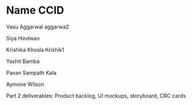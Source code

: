 # Name              CCID
Vasu Aggarwal       aggarwa2

Siya Hindwan

Krishika Khosla     Krishik1

Yashit Bamba

Pavan Sampath Kala

Aymone Wilson

Part 2 deliverables: Product backlog, UI mockups, storyboard, CRC cards
